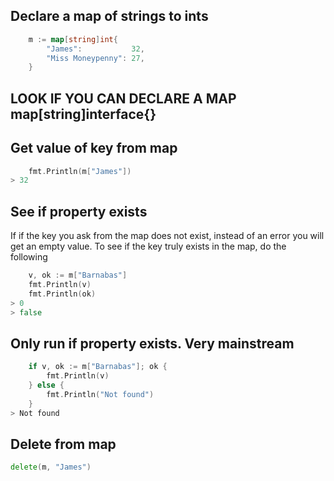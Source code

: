 ## Declare a map of strings to ints
```go 
    m := map[string]int{
        "James":           32,
        "Miss Moneypenny": 27,
    }
```

## LOOK IF YOU CAN DECLARE A MAP map[string]interface{}

## Get value of key from map
```go
    fmt.Println(m["James"])
> 32
```
## See if property exists
If if the key you ask from the map does not exist, instead of an error you will get an empty value. To see if the key truly exists in the map, do the following
```go
    v, ok := m["Barnabas"]
    fmt.Println(v)
    fmt.Println(ok)
> 0
> false
```
## Only run if property exists. Very mainstream
```go
    if v, ok := m["Barnabas"]; ok {
        fmt.Println(v)
    } else {
        fmt.Println("Not found")
    }
> Not found
```
## Delete from map
```go
delete(m, "James")
```